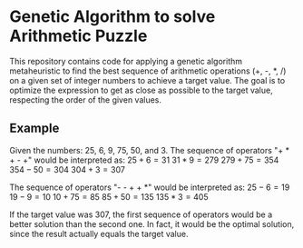 # Genetic Algorithm to solve Arithmetic Puzzle
This repository contains code for applying a genetic algorithm metaheuristic to find the best sequence of arithmetic operations (+, -, *, /) on a given set of integer numbers to achieve a target value. The goal is to optimize the expression to get as close as possible to the target value, respecting the order of the given values.

## Example
Given the numbers: 25, 6, 9, 75, 50, and 3.
The sequence of operators "+ * + - +" would be interpreted as:
$25 + 6 = 31$
$31 * 9 = 279$
$279 + 75 = 354$
$354 - 50 = 304$
$304 + 3 = 307$

The sequence of operators "- - + + *" would be interpreted as:
$25 - 6 = 19$
$19 - 9 = 10$
$10 + 75 = 85$
$85 + 50 = 135$
$135 * 3 = 405$

If the target value was $307$, the first sequence of operators would be a better solution than the second one. In fact, it would be the optimal solution, since the result actually equals the target value.
